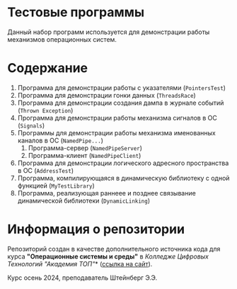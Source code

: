 # Тестовые программы

Данный набор программ используется для демонстрации работы механизмов операционных систем.

# Содержание
1. Программа для демонстрации работы с указателями (`PointersTest`)
2. Программа для демонстрации гонки данных (`ThreadsRace`)
3. Программа для демонстрации создания дампа в журнале событий (`Thrown Exception`)
4. Программа для демонстрации работы механизма сигналов в ОС (`Signals`)
5. Программы для демонстрации работы механизма именованных каналов в ОС (`NamedPipe...`)
	1. Программа-сервер (`NamedPipeServer`)
	2. Программа-клиент (`NamedPipeClient`)
6. Программа для демонстрации логического адресного пространства в ОС (`AddressTest`)
7. Программа, компилирующаяся в динамическую библиотеку с одной функцией (`MyTestLibrary`)
8. Программа, реализующая раннеее и позднее связывание динамической библиотеки (`DynamicLinking`)

# Информация о репозитории
Репозиторий создан в качестве дополнительного источника кода для курса **"Операционные системы и среды"** в *Колледже Цифровых Технологий "Академия ТОП"** ([ссылка на сайт](https://spb.top-academy.ru/)).

Курс осень 2024, преподаватель Штейнберг Э.Э.
